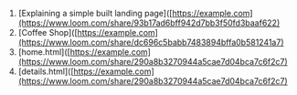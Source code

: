 1. [Explaining a simple built landing page]([https://example.com](https://www.loom.com/share/93b17ad6bff942d7bb3f50fd3baaf622)
2.  [Coffee Shop]([https://example.com](https://www.loom.com/share/dc696c5babb7483894bffa0b581241a7)
3.  [home.html]([https://example.com](https://www.loom.com/share/290a8b3270944a5cae7d04bca7c6f2c7)
4.   [details.html]([https://example.com](https://www.loom.com/share/290a8b3270944a5cae7d04bca7c6f2c7)
